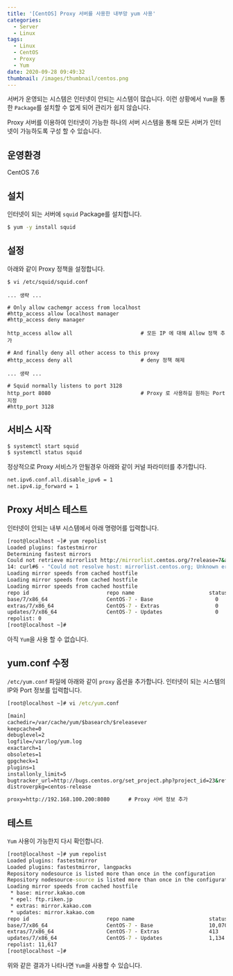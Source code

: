 ```yaml
---
title: '[CentOS] Proxy 서버를 사용한 내부망 yum 사용'
categories:
  - Server
  - Linux
tags:
  - Linux
  - CentOS
  - Proxy
  - Yum
date: 2020-09-28 09:49:32
thumbnail: /images/thumbnail/centos.png
---
```


서버가 운영되는 시스템은 인터넷이 안되는 시스템이 많습니다. 이런 상황에서 `Yum`을 통한 `Package`를 설치할 수 없게 되어 관리가 쉽지 않습니다.

Proxy 서버를 이용하여 인터넷이 가능한 하나의 서버 시스템을 통해 모든 서버가 인터넷이 가능하도록 구성 할 수 있습니다.

## 운영환경

CentOS 7.6

## 설치

인터넷이 되는 서버에 `squid` Package를 설치합니다.

```bash
$ yum -y install squid
```

## 설정

아래와 같이 Proxy 정책을 설정합니다.

```vi
$ vi /etc/squid/squid.conf

... 생략 ...

# Only allow cachemgr access from localhost
#http_access allow localhost manager
#http_access deny manager

http_access allow all                      # 모든 IP 에 대해 Allow 정책 추가

# And finally deny all other access to this proxy
#http_access deny all                      # deny 정책 해제

... 생략 ...

# Squid normally listens to port 3128
http_port 8080                             # Proxy 로 사용하길 원하는 Port 지정
#http_port 3128
```

## 서비스 시작

```bash
$ systemctl start squid
$ systemctl status squid
```

정상적으로 Proxy 서비스가 안될경우 아래와 같이 커널 파라미터를 추가합니다.

```bash
net.ipv6.conf.all.disable_ipv6 = 1
net.ipv4.ip_forward = 1
```

## Proxy 서비스 테스트

인터넷이 안되는 내부 시스템에서 아래 명령어를 입력합니다.

```cmd
[root@localhost ~]# yum repolist
Loaded plugins: fastestmirror
Determining fastest mirrors
Could not retrieve mirrorlist http://mirrorlist.centos.org/?release=7&arch=x86_64&repo=os&infra=stock error was
14: curl#6 - "Could not resolve host: mirrorlist.centos.org; Unknown error"
Loading mirror speeds from cached hostfile
Loading mirror speeds from cached hostfile
Loading mirror speeds from cached hostfile
repo id                         repo name                        status
base/7/x86_64                   CentOS-7 - Base                    0
extras/7/x86_64                 CentOS-7 - Extras                  0
updates/7/x86_64                CentOS-7 - Updates                 0
repolist: 0
[root@localhost ~]#
```

아직 `Yum`을 사용 할 수 없습니다.

## yum.conf 수정

`/etc/yum.conf` 파일에 아래와 같이 `proxy` 옵션을 추가합니다. 인터넷이 되는 시스템의 IP와 Port 정보를 입력합니다.

```cmd
[root@localhost ~]# vi /etc/yum.conf

[main]
cachedir=/var/cache/yum/$basearch/$releasever
keepcache=0
debuglevel=2
logfile=/var/log/yum.log
exactarch=1
obsoletes=1
gpgcheck=1
plugins=1
installonly_limit=5
bugtracker_url=http://bugs.centos.org/set_project.php?project_id=23&ref=http://bugs.centos.org/bug_report_page.php?category=yum
distroverpkg=centos-release

proxy=http://192.168.100.200:8080      # Proxy 서버 정보 추가
```

## 테스트

`Yum` 사용이 가능한지 다시 확인합니다.

```cmd
[root@localhost ~]# yum repolist
Loaded plugins: fastestmirror
Loaded plugins: fastestmirror, langpacks
Repository nodesource is listed more than once in the configuration
Repository nodesource-source is listed more than once in the configuration
Loading mirror speeds from cached hostfile
 * base: mirror.kakao.com
 * epel: ftp.riken.jp
 * extras: mirror.kakao.com
 * updates: mirror.kakao.com
repo id                         repo name                        status
base/7/x86_64                   CentOS-7 - Base                  10,070
extras/7/x86_64                 CentOS-7 - Extras                413
updates/7/x86_64                CentOS-7 - Updates               1,134
repolist: 11,617
[root@localhost ~]#
```

위와 같은 결과가 나타나면 `Yum`을 사용할 수 있습니다.
